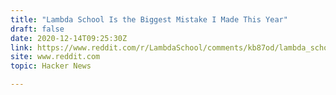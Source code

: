 ```yaml
---
title: "Lambda School Is the Biggest Mistake I Made This Year"
draft: false
date: 2020-12-14T09:25:30Z
link: https://www.reddit.com/r/LambdaSchool/comments/kb87od/lambda_school_is_the_biggest_mistake_i_made_this/?utm_medium=RSS&utm_source=hune
site: www.reddit.com
topic: Hacker News  

---
```

